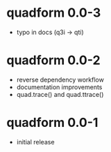 # quadform 0.0-3

- typo in docs (q3i -> qti)

# quadform 0.0-2

- reverse dependency workflow
- documentation improvements
- quad.trace() and quad.ttrace()

# quadform 0.0-1

- initial release
